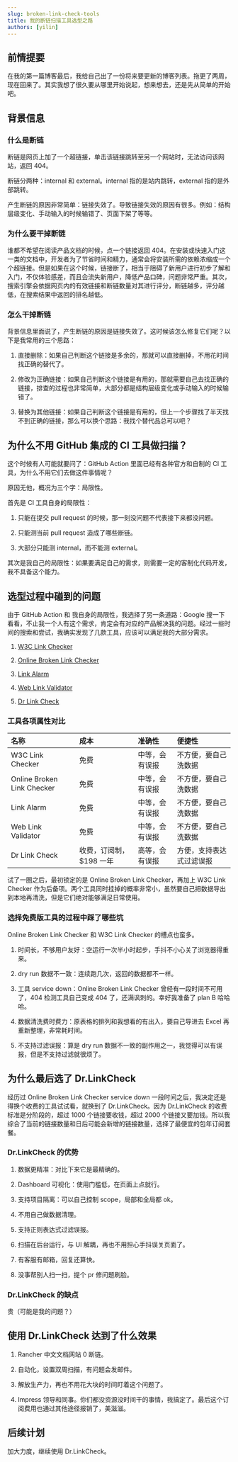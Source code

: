 ```yaml
---
slug: broken-link-check-tools
title: 我的断链扫描工具选型之路
authors: [yilin]
---
```


## 前情提要

在我的第一篇博客最后，我给自己出了一份将来要更新的博客列表。拖更了两周，现在回来了。其实我想了很久要从哪里开始说起，想来想去，还是先从简单的开始吧。

## 背景信息

### 什么是断链

断链是网页上加了一个超链接，单击该链接跳转至另一个网站时，无法访问该网站，返回 404。

断链分两种：internal 和 external。internal 指的是站内跳转，external 指的是外部跳转。

产生断链的原因非常简单：链接失效了。导致链接失效的原因有很多。例如：结构层级变化、手动输入的时候输错了、页面下架了等等。

### 为什么要干掉断链

谁都不希望在阅读产品文档的时候，点一个链接返回 404。在安装或快速入门这一类的文档中，开发者为了节省时间和精力，通常会将安装所需的依赖浓缩成一个个超链接。但是如果在这个时候，链接断了，相当于阻碍了新用户进行初步了解和入门，不仅体验感差，而且会流失新用户，降低产品口碑，问题非常严重。其次，搜索引擎会依据网页内的有效链接和断链数量对其进行评分，断链越多，评分越低，在搜索结果中返回的排名越低。

### 怎么干掉断链

背景信息里面说了，产生断链的原因是链接失效了。这时候该怎么修复它们呢？以下是我常用的三个思路：

1. 直接删除：如果自己判断这个链接是多余的，那就可以直接删掉，不用花时间找正确的替代了。

1. 修改为正确链接：如果自己判断这个链接是有用的，那就需要自己去找正确的链接，排查的过程也非常简单，大部分都是结构层级变化或手动输入的时候输错了。

1. 替换为其他链接：如果自己判断这个链接是有用的，但上一个步骤找了半天找不到正确的链接，那么可以换个思路：我找个替代品总可以吧？

## 为什么不用 GitHub 集成的 CI 工具做扫描？

这个时候有人可能就要问了：GitHub Action 里面已经有各种官方和自制的 CI 工具，为什么不用它们去做这件事情呢？

原因无他，概况为三个字：局限性。

首先是 CI 工具自身的局限性：

1. 只能在提交 pull request 的时候，那一刻没问题不代表接下来都没问题。

1. 只能测当前 pull request 造成了哪些断链。

1. 大部分只能测 internal，而不能测 external。

其次是我自己的局限性：如果要满足自己的需求，则需要一定的客制化代码开发，我不具备这个能力。

## 选型过程中碰到的问题

由于 GitHub Action 和 我自身的局限性，我选择了另一条道路：Google 搜一下看看，不止我一个人有这个需求，肯定会有对应的产品解决我的问题。经过一些时间的搜索和尝试，我确实发现了几款工具，应该可以满足我的大部分需求。

1. [W3C Link Checker](https://validator.w3.org/checklink)

1. [Online Broken Link Checker](https://www.brokenlinkcheck.com/)

1. [Link Alarm](http://www.linkalarm.com/about/)

1. [Web Link Validator](http://www.relsoftware.com/wlv/)

1. [Dr Link Check](https://www.drlinkcheck.com/)

### 工具各项属性对比

|名称|成本|准确性|便捷性|
|:------|:------|:------|:------|
|W3C Link Checker|免费|中等，会有误报|不方便，要自己洗数据|
|Online Broken Link Checker|免费|中等，会有误报|不方便，要自己洗数据|
|Link Alarm|免费|中等，会有误报|不方便，要自己洗数据|
|Web Link Validator|免费|中等，会有误报|不方便，要自己洗数据|
|Dr Link Check|收费，订阅制，$198 一年|高等，会有误报|方便，支持表达式过滤误报|

试了一圈之后，最初锁定的是 Online Broken Link Checker，再加上 W3C Link Checker 作为后备项。两个工具同时挂掉的概率非常小，虽然要自己把数据导出到本地再清洗，但是它们绝对能够满足日常使用。

### 选择免费版工具的过程中踩了哪些坑

Online Broken Link Checker 和 W3C Link Checker 的槽点也蛮多。

1. 时间长，不够用户友好：空运行一次半小时起步，手抖不小心关了浏览器得重来。

1. dry run 数据不一致：连续跑几次，返回的数据都不一样。

1. 工具 service down：Online Broken Link Checker 曾经有一段时间不可用了，404 检测工具自己变成 404 了，还满讽刺的。幸好我准备了 plan B 哈哈哈。

1. 数据清洗费时费力：原表格的排列和我想看的有出入，要自己导进去 Excel 再重新整理，非常耗时间。

1. 不支持过滤误报：算是 dry run 数据不一致的副作用之一，我觉得可以有误报，但是不支持过滤就很烦了。

## 为什么最后选了 Dr.LinkCheck

经历过 Online Broken Link Checker service down 一段时间之后，我决定还是得换个收费的工具试试看，就换到了 Dr.LinkCheck。因为 Dr.LinkCheck 的收费标准是分阶段的，超过 1000 个链接要收钱，超过 2000 个链接又要加钱。所以我综合了当前的链接数量和日后可能会新增的链接数量，选择了最便宜的包年订阅套餐。

### Dr.LinkCheck 的优势

1. 数据更精准：对比下来它是最精确的。

1. Dashboard 可视化：使用门槛低，在页面上点就行。

1. 支持项目隔离：可以自己控制 scope，局部和全局都 ok。

1. 不用自己做数据清理。

1. 支持正则表达式过滤误报。

1. 扫描在后台运行，与 UI 解耦，再也不用担心手抖误关页面了。

1. 有客服有邮箱，回复还算快。

1. 没事帮别人扫一扫，提个 pr 修问题刷脸。

### Dr.LinkCheck 的缺点

贵（可能是我的问题？）

## 使用 Dr.LinkCheck 达到了什么效果

1. Rancher 中文文档网站 0 断链。

1. 自动化，设置双周扫描，有问题会发邮件。

1. 解放生产力，再也不用花大块的时间盯着这个问题了。

1. Impress 领导和同事。你们都没资源没时间干的事情，我搞定了。最后这个订阅费用也通过其他途径报销了，美滋滋。

## 后续计划

加大力度，继续使用 Dr.LinkCheck。

